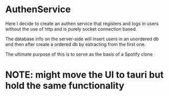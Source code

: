 # AuthenService
Here I decide to create an authen service that registers and logs in users without the use of http and is purely socket connection based. 

The database info on the server-side will insert users in an unordered db and then after create a ordered db by extracting from the first one.

The ultimate purpose of this is to serve as the basis of a Spotify clone 
# NOTE: might move the UI to tauri but hold the same functionality

